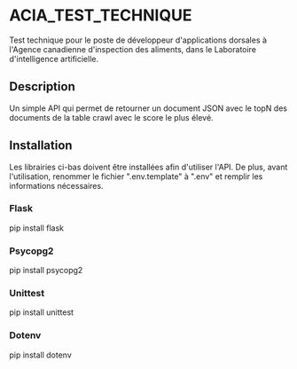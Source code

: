 # ACIA_TEST_TECHNIQUE
Test technique pour le poste de développeur d'applications dorsales à l'Agence canadienne d'inspection des aliments, dans le Laboratoire d'intelligence artificielle. 

## Description
Un simple API qui permet de retourner un document JSON avec le topN des documents de la table crawl avec le score le plus élevé.

## Installation
Les librairies ci-bas doivent être installées afin d'utiliser l'API. De plus, avant l'utilisation, renommer le fichier ".env.template" à ".env" et remplir les informations nécessaires.

### Flask
pip install flask

### Psycopg2
pip install psycopg2

### Unittest
pip install unittest

### Dotenv
pip install dotenv

